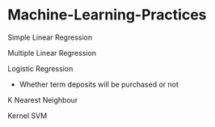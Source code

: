 # Machine-Learning-Practices
Simple Linear Regression

Multiple Linear Regression

Logistic Regression
- Whether term deposits will be purchased or not

K Nearest Neighbour

Kernel SVM
